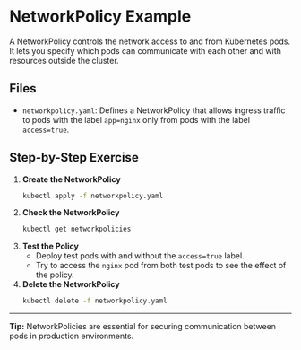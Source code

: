 # NetworkPolicy Example
A NetworkPolicy controls the network access to and from Kubernetes pods. It lets you specify which pods can communicate with each other and with resources outside the cluster.

## Files
- `networkpolicy.yaml`: Defines a NetworkPolicy that allows ingress traffic to pods with the label `app=nginx` only from pods with the label `access=true`.

## Step-by-Step Exercise
1. **Create the NetworkPolicy**
   ```sh
   kubectl apply -f networkpolicy.yaml
   ```
2. **Check the NetworkPolicy**
   ```sh
   kubectl get networkpolicies
   ```
3. **Test the Policy**
   - Deploy test pods with and without the `access=true` label.
   - Try to access the `nginx` pod from both test pods to see the effect of the policy.
4. **Delete the NetworkPolicy**
   ```sh
   kubectl delete -f networkpolicy.yaml
   ```

---

**Tip:** NetworkPolicies are essential for securing communication between pods in production environments.

